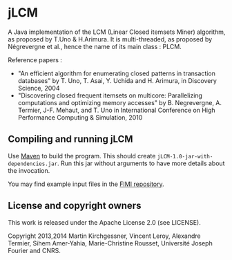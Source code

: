 # jLCM

A Java implementation of the LCM (Linear Closed itemsets Miner) algorithm, as proposed by T.Uno & H.Arimura. It is multi-threaded, as proposed by Négrevergne et al., hence the name of its main class : PLCM.

Reference papers :

* "An efficient algorithm for enumerating closed patterns in transaction 
databases" by T. Uno, T. Asai, Y. Uchida and H. Arimura, in Discovery Science, 
2004
* "Discovering closed frequent itemsets on multicore: Parallelizing computations 
and optimizing memory accesses" by B. Negrevergne, A. Termier, J-F. Mehaut, 
and T. Uno in International Conference on High Performance Computing & 
Simulation, 2010

## Compiling and running jLCM

Use [Maven](http://maven.apache.org/) to build the program. This should create `jLCM-1.0-jar-with-dependencies.jar`. Run this jar without arguments to have more details about the invocation.

You may find example input files in the [FIMI repository](http://fimi.ua.ac.be/data/).

## License and copyright owners

This work is released under the Apache License 2.0 (see LICENSE).

Copyright 2013,2014 Martin Kirchgessner, Vincent Leroy, Alexandre Termier, 
Sihem Amer-Yahia, Marie-Christine Rousset, Université Joseph Fourier and CNRS.


